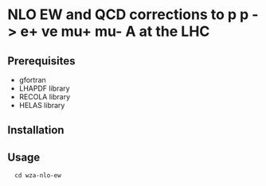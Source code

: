 # NLO EW and QCD corrections to p p -> e+ ve mu+ mu- A at the LHC


## Prerequisites

* gfortran
* LHAPDF library
* RECOLA library
* HELAS library

## Installation


## Usage

```
  cd wza-nlo-ew
```
